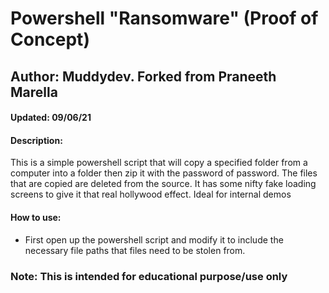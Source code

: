 # Powershell "Ransomware" (Proof of Concept)

## Author: Muddydev. Forked from Praneeth Marella

#### Updated: 09/06/21

#### **Description:**
This is a simple powershell script that will copy a specified folder from a computer into a folder then zip it with the password of password. The files that are copied are deleted from the source. It has some nifty fake loading screens to give it that real hollywood effect. Ideal for internal demos

#### **How to use:**
* First open up the powershell script and modify it to include the necessary file paths that files need to be stolen from.
### **Note: This is intended for educational purpose/use only**

